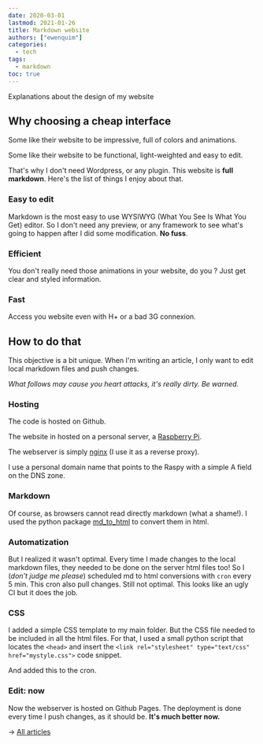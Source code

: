 ```yaml
---
date: 2020-03-01
lastmod: 2021-01-26
title: Markdown website
authors: ["ewenquim"]
categories:
  - tech
tags:
  - markdown
toc: true
---
```


Explanations about the design of my website

## Why choosing a cheap interface

Some like their website to be impressive, full of colors and animations.

Some like their website to be functional, light-weighted and easy to edit.

That's why I don't need Wordpress, or any plugin. This website is **full markdown**. Here's the list of things I enjoy about that.

### Easy to edit

Markdown is the most easy to use WYSIWYG (What You See Is What You Get) editor. So I don't need any preview, or any framework to see what's going to happen after I did some modification. **No fuss**.

### Efficient

You don't really need those animations in your website, do you ? Just get clear and styled information.

### Fast

Access you website even with H+ or a bad 3G connexion.

## How to do that

This objective is a bit unique. When I'm writing an article, I only want to edit local markdown files and push changes.

_What follows may cause you heart attacks, it's really dirty. Be warned._

### Hosting

The code is hosted on Github.

The website in hosted on a personal server, a [Raspberry Pi](https://www.raspberrypi.org/).

The webserver is simply [nginx](https://kinsta.com/knowledgebase/what-is-nginx/) (I use it as a reverse proxy).

I use a personal domain name that points to the Raspy with a simple A field on the DNS zone.

### Markdown

Of course, as browsers cannot read directly markdown (what a shame!). I used the python package [md_to_html](https://pypi.org/project/md-to-html/) to convert them in html.

### Automatization

But I realized it wasn't optimal. Every time I made changes to the local markdown files, they needed to be done on the server html files too! So I (_don't judge me please_) scheduled md to html conversions with `cron` every 5 min. This cron also pull changes. Still not optimal. This looks like an ugly CI but it does the job.

### CSS

I added a simple CSS template to my main folder. But the CSS file needed to be included in all the html files. For that, I used a small python script that locates the `<head>` and insert the `<link rel="stylesheet" type="text/css" href="mystyle.css">` code snippet.

And added this to the cron.

### Edit: now

Now the webserver is hosted on Github Pages. The deployment is done every time I push changes, as it should be. **It's much better now.**

→ [All articles]()
